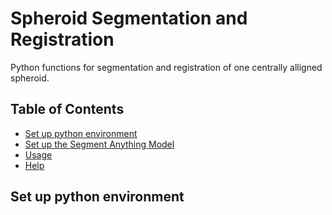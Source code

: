 # Spheroid Segmentation and Registration

Python functions for segmentation and registration of one centrally alligned spheroid. 

## Table of Contents
- [Set up python environment](#SetUpEnv)
- [Set up the Segment Anything Model](#SetUpSAM)
- [Usage](#usage)
- [Help](#help)



## Set up python environment
